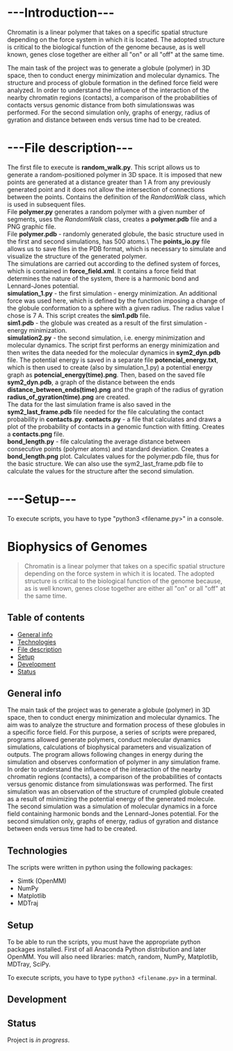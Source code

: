 # ---Introduction---

Chromatin is a linear polymer that takes on a specific spatial structure depending on the force system in which it is located. The adopted structure is critical to the biological function of the genome because, as is well known, genes close together are either all "on" or all "off" at the same time.

The main task of the project was to generate a globule (polymer) in 3D space, then to conduct energy minimization and molecular dynamics. The structure and process of globule formation in the defined force field were analyzed. In order to understand the influence of the interaction of the nearby chromatin regions (contacts), a comparison of the probabilities of contacts versus genomic distance from both simulationswas was performed. For the second simulation only, graphs of energy, radius of gyration and distance between ends versus time had to be created.


# ---File description---

The first file to execute is **random_walk.py**. This script allows us to generate a random-positioned polymer in 3D space. It is imposed that new points are generated at a distance greater than 1 A from any previously generated point and it does not allow the intersection of connections between the points. Contains the definition of the *RandomWalk* class, which is used in subsequent files.\
File **polymer.py** generates a random polymer with a given number of segments, uses the *RandomWalk* class, creates a **polymer.pdb** file and a PNG graphic file.\
File **polymer.pdb** - randomly generated globule, the basic structure used in the first and second simulations, has 500 atoms.\ 
The **points_io.py** file allows us to save files in the PDB format, which is necessary to simulate and visualize the structure of the generated polymer.\
The simulations are carried out according to the defined system of forces, which is contained in **force_field.xml**. It contains a force field that determines the nature of the system, there is a harmonic bond and Lennard-Jones potential.\
**simulation_1.py** - the first simulation - energy minimization. An additional force was used here, which is defined by the function imposing a change of the globule conformation to a sphere with a given radius. The radius value I chose is 7 A. This script creates the **sim1.pdb** file.\
**sim1.pdb** - the globule was created as a result of the first simulation - energy minimization.\
**simulation2.py** - the second simulation, i.e. energy minimization and molecular dynamics. The script first performs an energy minimization and then writes the data needed for the molecular dynamics in **sym2_dyn.pdb** file. The potential energy is saved in a separate file **potencial_energy.txt**, which is then used to create (also by simulation_1.py) a potential energy graph as **potencial_energy(time).png**. Then, based on the saved file **sym2_dyn.pdb**, a graph of the distance between the ends **distance_between_ends(time).png** and the graph of the radius of gyration  **radius_of_gyration(time).png** are created.\
The data for the last simulation frame is also saved in the **sym2_last_frame.pdb** file needed for the file calculating the contact probability in **contacts.py**.
**contacts.py** - a file that calculates and draws a plot of the probability of contacts in a genomic function with fitting. Creates a **contacts.png** file.\
**bond_length.py** - file calculating the average distance between consecutive points (polymer atoms) and standard deviation. Creates a **bond_length.png** plot. Calculates values for the polymer.pdb file, thus for the basic structure. We can also use the sym2_last_frame.pdb file to calculate the values for the structure after the second simulation.


# ---Setup---

To execute scripts, you have to type "python3 <filename.py>" in a console.






# Biophysics of Genomes
> Chromatin is a linear polymer that takes on a specific spatial structure depending on the force system in which it is located. The adopted structure is critical to the biological function of the genome because, as is well known, genes close together are either all "on" or all "off" at the same time.


## Table of contents
* [General info](#general-info)
* [Technologies](#technologies)
* [File description](#file_description)
* [Setup](#setup)
* [Development](#development)
* [Status](#status)

## General info
The main task of the project was to generate a globule (polymer) in 3D space, then to conduct energy minimization and molecular dynamics. The aim was to analyze the structure and formation process of these globules in a specific force field. For this purpose, a series of scripts were prepared, programs allowed generate polymers, conduct molecular dynamics simulations, calculations of biophysical parameters and visualization of outputs. The program allows following changes in energy during the simulation and observes conformation of polymer in any simulation frame. In order to understand the influence of the interaction of the nearby chromatin regions (contacts), a comparison of the probabilities of contacts versus genomic distance from simulationswas was performed. The first simulation was an observation of the structure of crumpled globule created as a result of minimizing the potential energy of the generated molecule. The second simulation was a simulation of molecular dynamics in a force field containing harmonic bonds and the Lennard-Jones potential. For the second simulation only, graphs of energy, radius of gyration and distance between ends versus time had to be created.

## Technologies
The scripts were written in python using the following packages:
* Simtk (OpenMM)
* NumPy
* Matplotlib
* MDTraj

## Setup
To be able to run the scripts, you must have the appropriate python packages installed. First of all Anaconda Python distribution and later OpenMM. You will also need libraries: match, random, NumPy, Matplotlib, MDTray, SciPy.

To execute scripts, you have to type `python3 <filename.py>` in a terminal.


## Development

## Status
Project is _in progress_.

